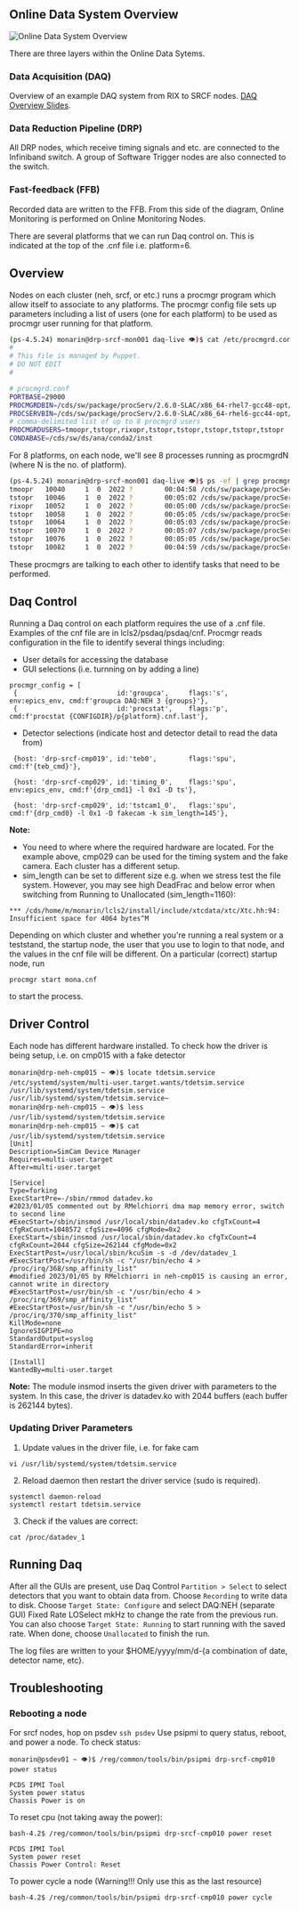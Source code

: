 ## Online Data System Overview
![Online Data System Overview](/psdaq/images/Online_Data_Systems_Overview.png)

There are three layers within the Online Data Sytems.
### Data Acquisition (DAQ) 
Overview of an example DAQ system from RIX to SRCF nodes. [DAQ Overview Slides](https://docs.google.com/presentation/d/1zXggROZ05NY4N3eIyy0ydyl0WuofBa2jR7cAse2rPz4/edit?usp=sharing). 
### Data Reduction Pipeline (DRP)
All DRP nodes, which receive timing signals and etc. are connected to the Infiniband switch. A group of Software Trigger nodes are also connected to the switch. 
### Fast-feedback (FFB) 
Recorded data are written to the FFB. From this side of the diagram, Online Monitoring is performed on Online Monitoring Nodes. 

There are several platforms that we can run Daq control on. This is indicated at the top of the .cnf file i.e. platform=6.

## Overview
Nodes on each cluster (neh, srcf, or etc.) runs a procmgr program which allow itself to associate to any platforms. The procmgr config file sets up parameters including a list of users (one for each platform) to be used as procmgr user running for that platform. 
```bash
(ps-4.5.24) monarin@drp-srcf-mon001 daq-live 👁)$ cat /etc/procmgrd.conf 
#
# This file is managed by Puppet.
# DO NOT EDIT
#

# procmgrd.conf
PORTBASE=29000
PROCMGRDBIN=/cds/sw/package/procServ/2.6.0-SLAC/x86_64-rhel7-gcc48-opt/bin/procmgrd
PROCSERVBIN=/cds/sw/package/procServ/2.6.0-SLAC/x86_64-rhel6-gcc44-opt/bin/procServ
# comma-delimited list of up to 8 procmgrd users
PROCMGRDUSERS=tmoopr,tstopr,rixopr,tstopr,tstopr,tstopr,tstopr,tstopr
CONDABASE=/cds/sw/ds/ana/conda2/inst
```
For 8 platforms, on each node, we'll see 8 processes running as procmgrdN (where N is the no. of platform).
```bash
(ps-4.5.24) monarin@drp-srcf-mon001 daq-live 👁)$ ps -ef | grep procmgr
tmoopr   10040     1  0  2022 ?        00:04:58 /cds/sw/package/procServ/2.6.0-SLAC/x86_64-rhel7-gcc48-opt/bin/procmgrd0 --allow --ignore ^D -l 29001 --coresize 0 -c /tmp 29000 /bin/tcsh -f
tstopr   10046     1  0  2022 ?        00:05:02 /cds/sw/package/procServ/2.6.0-SLAC/x86_64-rhel7-gcc48-opt/bin/procmgrd1 --allow --ignore ^D -l 29101 --coresize 0 -c /tmp 29100 /bin/tcsh -f
rixopr   10052     1  0  2022 ?        00:05:00 /cds/sw/package/procServ/2.6.0-SLAC/x86_64-rhel7-gcc48-opt/bin/procmgrd2 --allow --ignore ^D -l 29201 --coresize 0 -c /tmp 29200 /bin/tcsh -f
tstopr   10058     1  0  2022 ?        00:05:05 /cds/sw/package/procServ/2.6.0-SLAC/x86_64-rhel7-gcc48-opt/bin/procmgrd3 --allow --ignore ^D -l 29301 --coresize 0 -c /tmp 29300 /bin/tcsh -f
tstopr   10064     1  0  2022 ?        00:05:03 /cds/sw/package/procServ/2.6.0-SLAC/x86_64-rhel7-gcc48-opt/bin/procmgrd4 --allow --ignore ^D -l 29401 --coresize 0 -c /tmp 29400 /bin/tcsh -f
tstopr   10070     1  0  2022 ?        00:05:07 /cds/sw/package/procServ/2.6.0-SLAC/x86_64-rhel7-gcc48-opt/bin/procmgrd5 --allow --ignore ^D -l 29501 --coresize 0 -c /tmp 29500 /bin/tcsh -f
tstopr   10076     1  0  2022 ?        00:05:05 /cds/sw/package/procServ/2.6.0-SLAC/x86_64-rhel7-gcc48-opt/bin/procmgrd6 --allow --ignore ^D -l 29601 --coresize 0 -c /tmp 29600 /bin/tcsh -f
tstopr   10082     1  0  2022 ?        00:04:59 /cds/sw/package/procServ/2.6.0-SLAC/x86_64-rhel7-gcc48-opt/bin/procmgrd7 --allow --ignore ^D -l 29701 --coresize 0 -c /tmp 29700 /bin/tcsh -f
```
These procmgrs are talking to each other to identify tasks that need to be performed.

## Daq Control
Running a Daq control on each platform requires the use of a .cnf file. Examples of the cnf file are in lcls2/psdaq/psdaq/cnf. Procmgr reads configuration in the file to identify several things including:
- User details for accessing the database
- GUI selections (i.e. turnning on by adding a line)
```
procmgr_config = [
 {                         id:'groupca',     flags:'s',   env:epics_env, cmd:f'groupca DAQ:NEH 3 {groups}'},
 {                         id:'procstat',    flags:'p',                  cmd:f'procstat {CONFIGDIR}/p{platform}.cnf.last'},

```
- Detector selections (indicate host and detector detail to read the data from)
```
 {host: 'drp-srcf-cmp019', id:'teb0',        flags:'spu',                cmd:f'{teb_cmd}'},

 {host: 'drp-srcf-cmp029', id:'timing_0',    flags:'spu', env:epics_env, cmd:f'{drp_cmd1} -l 0x1 -D ts'},

 {host: 'drp-srcf-cmp029', id:'tstcam1_0',   flags:'spu',                cmd:f'{drp_cmd0} -l 0x1 -D fakecam -k sim_length=145'},
```
**Note:** 
- You need to where where the required hardware are located. For the example above, cmp029 can be used for the timing system and the fake camera. Each cluster has a different setup.
- sim_length can be set to different size e.g. when we stress test the file system. However, you may see high DeadFrac and below error when switching from Running to Unallocated (sim_length=1160):
```
*** /cds/home/m/monarin/lcls2/install/include/xtcdata/xtc/Xtc.hh:94: Insufficient space for 4064 bytes^M
```


Depending on which cluster and whether you're running a real system or a teststand, the startup node, the user that you use to login to that node, and the values in the cnf file will be different. On a particular (correct) startup node, run
```
procmgr start mona.cnf
````
to start the process.

## Driver Control
Each node has different hardware installed. To check how the driver is being setup, i.e. on cmp015 with a fake detector
```
monarin@drp-neh-cmp015 ~ 👁)$ locate tdetsim.service
/etc/systemd/system/multi-user.target.wants/tdetsim.service
/usr/lib/systemd/system/tdetsim.service
/usr/lib/systemd/system/tdetsim.service~
monarin@drp-neh-cmp015 ~ 👁)$ less /usr/lib/systemd/system/tdetsim.service
monarin@drp-neh-cmp015 ~ 👁)$ cat /usr/lib/systemd/system/tdetsim.service
[Unit]
Description=SimCam Device Manager
Requires=multi-user.target
After=multi-user.target

[Service]
Type=forking
ExecStartPre=-/sbin/rmmod datadev.ko
#2023/01/05 commented out by RMelchiorri dma map memory error, switch to second line
#ExecStart=/sbin/insmod /usr/local/sbin/datadev.ko cfgTxCount=4 cfgRxCount=1048572 cfgSize=4096 cfgMode=0x2
ExecStart=/sbin/insmod /usr/local/sbin/datadev.ko cfgTxCount=4 cfgRxCount=2044 cfgSize=262144 cfgMode=0x2
ExecStartPost=/usr/local/sbin/kcuSim -s -d /dev/datadev_1
#ExecStartPost=/usr/bin/sh -c "/usr/bin/echo 4 > /proc/irq/368/smp_affinity_list"
#modified 2023/01/05 by RMelchiorri in neh-cmp015 is causing an error, cannot write in directory
#ExecStartPost=/usr/bin/sh -c "/usr/bin/echo 4 > /proc/irq/369/smp_affinity_list"
#ExecStartPost=/usr/bin/sh -c "/usr/bin/echo 5 > /proc/irq/370/smp_affinity_list"
KillMode=none
IgnoreSIGPIPE=no
StandardOutput=syslog
StandardError=inherit

[Install]
WantedBy=multi-user.target
```
**Note:** The module insmod inserts the given driver with parameters to the system. In this case, the driver is datadev.ko with 2044 buffers (each buffer is 262144 bytes). 
### Updating Driver Parameters
1. Update values in the driver file, i.e. for fake cam
```
vi /usr/lib/systemd/system/tdetsim.service
```
2. Reload daemon then restart the driver service (sudo is required).
```
systemctl daemon-reload
systemctl restart tdetsim.service
```
3. Check if the values are correct:
```
cat /proc/datadev_1
```

## Running Daq
After all the GUIs are present, use Daq Control `Partition > Select` to select detectors that you want to obtain data from. Choose `Recording` to write data to disk. Choose `Target State: Configure` and select DAQ:NEH (separate GUI) Fixed Rate LOSelect mkHz to change the rate from the previous run. You can also choose `Target State: Running` to start running with the saved rate. When done, choose `Unallocated` to finish the run.

The log files are written to your $HOME/yyyy/mm/d-{a combination of date, detector name, etc}. 

## Troubleshooting
### Rebooting a node
For srcf nodes, hop on psdev
```ssh psdev```
Use psipmi to query status, reboot, and power a node. 
To check status:
```
monarin@psdev01 ~ 👁)$ /reg/common/tools/bin/psipmi drp-srcf-cmp010 power status

PCDS IPMI Tool
System power status
Chassis Power is on
```
To reset cpu (not taking away the power):
```
bash-4.2$ /reg/common/tools/bin/psipmi drp-srcf-cmp010 power reset

PCDS IPMI Tool
System power reset
Chassis Power Control: Reset
```
To power cycle a node (Warning!!! Only use this as the last resource)
```
bash-4.2$ /reg/common/tools/bin/psipmi drp-srcf-cmp010 power cycle
```

